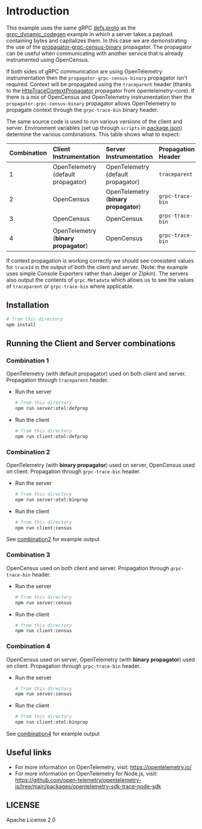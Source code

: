 # Introduction

This example uses the same gRPC [defs.proto](./protos/defs.proto) as the
[grpc_dynamic_codegen](../grpc_dynamic_codegen)
example in which a server takes a payload containing bytes and capitalizes them.
In this case we are demonstrating the use of the
[propagator-grpc-census-binary](../../propagators/opentelemetry-propagator-grpc-census-binary)
propagator. The propagator can be useful when communicating with another service
that is already instrumented using OpenCensus.

If both sides of gRPC communication are using OpenTelemetry instrumentation then
the `propagator-grpc-census-binary` propagator isn't required. Context will be
propagated using the `traceparent` header (thanks to the
[HttpTraceContextPropagator](https://github.com/open-telemetry/opentelemetry-js/blob/main/packages/opentelemetry-core/src/trace/W3CTraceContextPropagator.ts)
propagator from opentelemetry-core). If there is a mix of OpenCensus and OpenTelemetry
instrumentation then the `propagator-grpc-census-binary` propagator allows OpenTelemetry
to propagate context through the `grpc-trace-bin` binary header.

The same source code is used to run various versions of the client and server. Environment
variables (set up through `scripts` in [package.json](./package.json)) determine the various
combinations. This table shows what to expect:

| Combination | Client Instrumentation | Server Instrumentation | Propagation Header |
| :---------- | :--------------------- | :--------------------- | :----------------- |
| 1           | OpenTelemetry (default propagator) | OpenTelemetry (default propagator)  | `traceparent` |
| 2           | OpenCensus | OpenTelemetry (**binary propagator**) | `grpc-trace-bin` |
| 3           | OpenCensus | OpenCensus | `grpc-trace-bin` |
| 4           | OpenTelemetry (**binary propagator**) | OpenCensus  | `grpc-trace-bin` |

If context propagation is working correctly we should see consistent values
for `traceId` in the output of both the client and server. (Note: the example
uses simple Console Exporters rather than Jaeger or Zipkin). The servers also
output the contents of `grpc.Metadata` which allows us to see the values of
`traceparent` or `grpc-trace-bin` where applicable.

## Installation

```sh
# from this directory
npm install
```

## Running the Client and Server combinations

### Combination 1

OpenTelemetry (with default propagator) used on both client and server.
Propagation through `traceparent` header.

- Run the server

   ```sh
   # from this directory
   npm run server:otel:defprop
   ```

- Run the client

   ```sh
   # from this directory
   npm run client:otel:defprop
   ```

### Combination 2

OpenTelemetry (with **binary propagator**) used on server, OpenCensus used
on client. Propagation through `grpc-trace-bin` header.

- Run the server

   ```sh
   # from this directory
   npm run server:otel:binprop
   ```

- Run the client

   ```sh
   # from this directory
   npm run client:census
   ```

See [combination2](./combination2.md) for example output

### Combination 3

OpenCensus used on both client and server. Propagation through `grpc-trace-bin` header.

- Run the server

   ```sh
   # from this directory
   npm run server:census
   ```

- Run the client

   ```sh
   # from this directory
   npm run client:census
   ```

### Combination 4

OpenCensus used on server, OpenTelemetry (with **binary propagator**) used on
client. Propagation through `grpc-trace-bin` header.

- Run the server

   ```sh
   # from this directory
   npm run server:census
   ```

- Run the client

   ```sh
   # from this directory
   npm run client:otel:binprop
   ```

See [combination4](./combination4.md) for example output

## Useful links

- For more information on OpenTelemetry, visit: <https://opentelemetry.io/>
- For more information on OpenTelemetry for Node.js, visit: <https://github.com/open-telemetry/opentelemetry-js/tree/main/packages/opentelemetry-sdk-trace-node-sdk>

## LICENSE

Apache License 2.0
